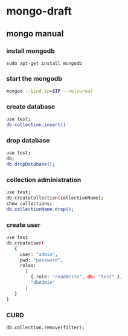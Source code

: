 # mongo-draft

## mongo manual

### install mongodb

```
sudo apt-get install mongodb
```

### start the mongodb

```bash
mongod --bind_ip=$IP --nojournal
```
### create database

```bash
use test;
db.collection.insert()
```
### drop database

```bash
use test;
db;
db.dropDatabase();
```

### collection administration

```bash
use test;
db.createCollection(collectionName);
show collections;
db.collectionName.drop();
```

### create user

```bash
use test
db.createUser(
   {
     user: "admin",
     pwd: "password",
     roles:
       [
         { role: "readWrite", db: "test" },
         "dbAdmin"
       ]
   }
)
```

### CURD

```
db.collection.remove(filter);
```
